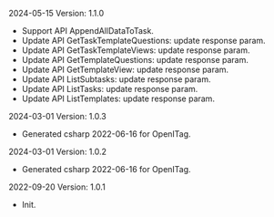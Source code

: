 2024-05-15 Version: 1.1.0
- Support API AppendAllDataToTask.
- Update API GetTaskTemplateQuestions: update response param.
- Update API GetTaskTemplateViews: update response param.
- Update API GetTemplateQuestions: update response param.
- Update API GetTemplateView: update response param.
- Update API ListSubtasks: update response param.
- Update API ListTasks: update response param.
- Update API ListTemplates: update response param.


2024-03-01 Version: 1.0.3
- Generated csharp 2022-06-16 for OpenITag.

2024-03-01 Version: 1.0.2
- Generated csharp 2022-06-16 for OpenITag.

2022-09-20 Version: 1.0.1
- Init.

